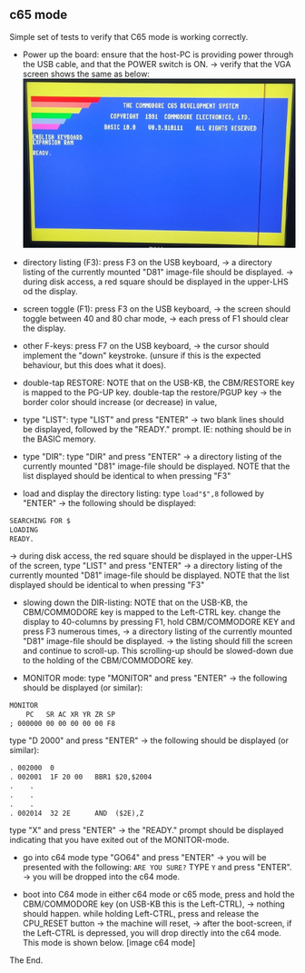 ## c65 mode

Simple set of tests to verify that C65 mode is working correctly.

* Power up the board:
ensure that the host-PC is providing power through the USB cable, and that the POWER switch is ON.
-> verify that the VGA screen shows the same as below:
![alt tag](https://raw.githubusercontent.com/Ben-401/mega65pics/master/c65mode.jpg)

* directory listing (F3):
press F3 on the USB keyboard,
-> a directory listing of the currently mounted "D81" image-file should be displayed.
-> during disk access, a red square should be displayed in the upper-LHS od the display.

* screen toggle (F1):
press F3 on the USB keyboard,
-> the screen should toggle between 40 and 80 char mode,
-> each press of F1 should clear the display.

* other F-keys:
press F7 on the USB keyboard,
-> the cursor should implement the "down" keystroke.
(unsure if this is the expected behaviour, but this does what it does).

* double-tap RESTORE:
NOTE that on the USB-KB, the CBM/RESTORE key is mapped to the PG-UP key.
double-tap the restore/PGUP key
-> the border color should increase (or decrease) in value,

* type "LIST":
type "LIST" and press "ENTER"
-> two blank lines should be displayed, followed by the "READY." prompt.
IE: nothing should be in the BASIC memory.

* type "DIR":
type "DIR" and press "ENTER"
-> a directory listing of the currently mounted "D81" image-file should be displayed.
NOTE that the list displayed should be identical to when pressing "F3"

* load and display the directory listing:
type ```load"$",8``` followed by "ENTER"
-> the following should be displayed:
```
SEARCHING FOR $
LOADING
READY.
```
-> during disk access, the red square should be displayed in the upper-LHS of the screen,
type "LIST" and press "ENTER"
-> a directory listing of the currently mounted "D81" image-file should be displayed.
NOTE that the list displayed should be identical to when pressing "F3"

* slowing down the DIR-listing:
NOTE that on the USB-KB, the CBM/COMMODORE key is mapped to the Left-CTRL key.
change the display to 40-columns by pressing F1,
hold CBM/COMMODORE KEY and press F3 numerous times,
-> a directory listing of the currently mounted "D81" image-file should be displayed.
-> the listing should fill the screen and continue to scroll-up. This scrolling-up should be slowed-down due to the holding of the CBM/COMMODORE key.

* MONITOR mode:
type "MONITOR" and press "ENTER"
-> the following should be displayed (or similar):
```
MONITOR
    PC   SR AC XR YR ZR SP
; 000000 00 00 00 00 00 F8
```
type "D 2000" and press "ENTER"
-> the following should be displayed (or similar):
```
. 002000  0
. 002001  1F 20 00   BBR1 $20,$2004
.    .
.    .
.    .
. 002014  32 2E      AND  ($2E),Z
```
type "X" and press "ENTER"
-> the "READY." prompt should be displayed indicating that you have exited out of the MONITOR-mode.

* go into c64 mode
type "GO64" and press "ENTER"
-> you will be presented with the following:
```ARE YOU SURE?```
TYPE ``` Y ``` and press "ENTER".
-> you will be dropped into the c64 mode.

* boot into C64 mode
in either c64 mode or c65 mode, press and hold the CBM/COMMODORE key (on USB-KB this is the Left-CTRL),
-> nothing should happen.
while holding Left-CTRL, press and release the CPU_RESET button
-> the machine will reset,
-> after the boot-screen, if the Left-CTRL is depressed, you will drop directly into the c64 mode. This mode is shown below.
[image c64 mode]



The End.
